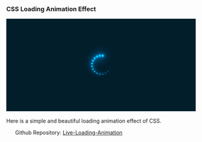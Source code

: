 <h3>CSS Loading Animation Effect</h3>
<img src="/CSS Loading Animation/assets/image02.png" alt="Loader Animation Image">
<p>Here is a simple and beautiful loading animation effect of CSS.</p> 
<ul>Github Repository:&nbsp;<a href="https://css-animations-02-yr.vercel.app/">Live-Loading-Animation</a></ul>
